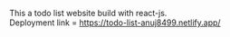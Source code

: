 This a todo list website build with react-js.<br>
Deployment link = https://todo-list-anuj8499.netlify.app/
